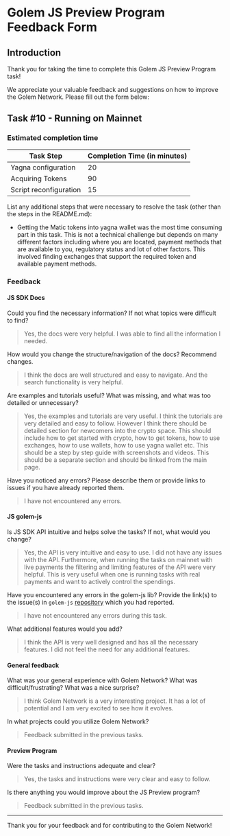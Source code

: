 # Golem JS Preview Program Feedback Form

## Introduction

Thank you for taking the time to complete this Golem JS Preview Program task!

We appreciate your valuable feedback and suggestions on how to improve the Golem Network.
Please fill out the form below:

## Task #10 - Running on Mainnet

### Estimated completion time

| Task Step              | Completion Time (in minutes) |
| ---------------------- | ---------------------------- |
| Yagna configuration    | 20                           |
| Acquiring Tokens       | 90                           |
| Script reconfiguration | 15                           |

List any additional steps that were necessary to resolve the task (other than the steps in the README.md):

-   Getting the Matic tokens into yagna wallet was the most time consuming part in this task. This is not a technical challenge but depends on many different factors including where you are located, payment methods that are available to you, regulatory status and lot of other factors. This involved finding exchanges that support the required token and available payment methods.

### Feedback

#### JS SDK Docs

Could you find the necessary information? If not what topics were difficult to find?

> Yes, the docs were very helpful. I was able to find all the information I needed.

How would you change the structure/navigation of the docs? Recommend changes.

> I think the docs are well structured and easy to navigate. And the search functionality is very helpful.

Are examples and tutorials useful? What was missing, and what was too detailed or unnecessary?

> Yes, the examples and tutorials are very useful. I think the tutorials are very detailed and easy to follow. However I think there should be detailed section for newcomers into the crypto space. This should include how to get started with crypto, how to get tokens, how to use exchanges, how to use wallets, how to use yagna wallet etc. This should be a step by step guide with screenshots and videos. This should be a separate section and should be linked from the main page.

Have you noticed any errors? Please describe them or provide links to issues if you have already reported them.

> I have not encountered any errors.

#### JS golem-js

Is JS SDK API intuitive and helps solve the tasks? If not, what would you change?

> Yes, the API is very intuitive and easy to use. I did not have any issues with the API. Furthermore, when running the tasks on mainnet with live payments the filtering and limiting features of the API were very helpful. This is very useful when one is running tasks with real payments and want to actively control the spendings.

Have you encountered any errors in the golem-js lib? Provide the link(s) to the issue(s) in `golem-js` [repository](https://github.com/golemfactory/golem-js/issues) which you had reported.

> I have not encountered any errors during this task.

What additional features would you add?

> I think the API is very well designed and has all the necessary features. I did not feel the need for any additional features.

#### General feedback

What was your general experience with Golem Network? What was difficult/frustrating?
What was a nice surprise?

> I think Golem Network is a very interesting project. It has a lot of potential and I am very excited to see how it evolves.

In what projects could you utilize Golem Network?

> Feedback submitted in the previous tasks.

#### Preview Program

Were the tasks and instructions adequate and clear?

> Yes, the tasks and instructions were very clear and easy to follow.

Is there anything you would improve about the JS Preview program?

> Feedback submitted in the previous tasks.

---

Thank you for your feedback and for contributing to the Golem Network!
